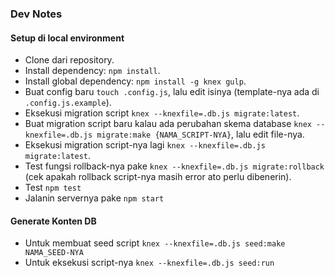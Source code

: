 ### Dev Notes

#### Setup di local environment

- Clone dari repository.
- Install dependency: `npm install`.
- Install global dependency: `npm install -g knex gulp`.
- Buat config baru `touch .config.js`, lalu edit isinya (template-nya ada di `.config.js.example`).
- Eksekusi migration script `knex --knexfile=.db.js migrate:latest`.
- Buat migration script baru kalau ada perubahan skema database `knex --knexfile=.db.js migrate:make {NAMA_SCRIPT-NYA}`, lalu edit file-nya.
- Eksekusi migration script-nya lagi `knex --knexfile=.db.js migrate:latest`.
- Test fungsi rollback-nya pake `knex --knexfile=.db.js migrate:rollback` (cek apakah rollback script-nya masih error ato perlu dibenerin).
- Test `npm test`
- Jalanin servernya pake `npm start`

#### Generate Konten DB

- Untuk membuat seed script `knex --knexfile=.db.js seed:make NAMA_SEED-NYA`
- Untuk eksekusi script-nya `knex --knexfile=.db.js seed:run`
